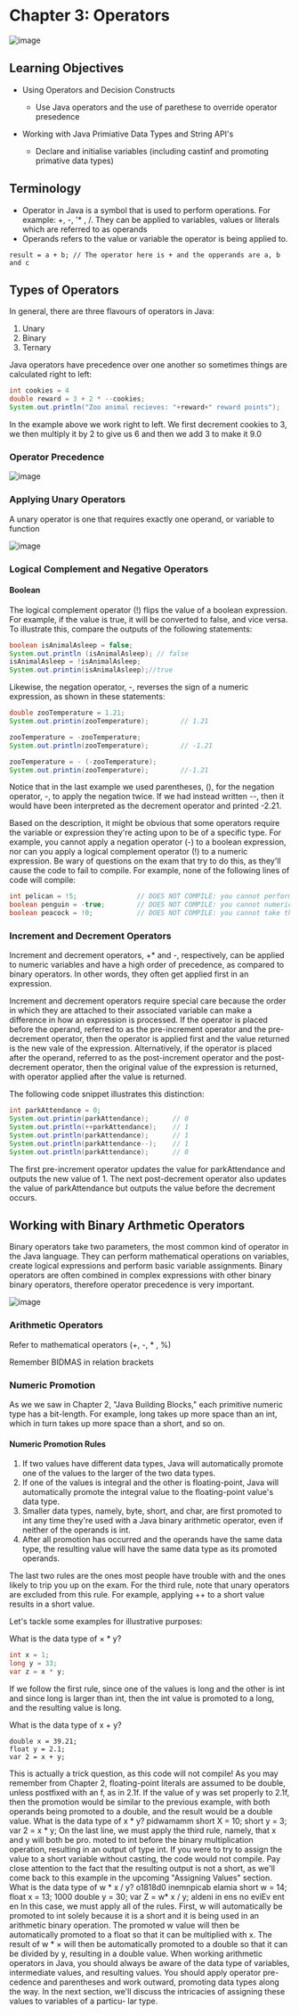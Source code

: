 # Chapter 3: Operators     

![image](https://user-images.githubusercontent.com/91537105/151004976-fc10619d-62de-4caf-95d1-a3e23a36d6bf.png)

## Learning Objectives

* Using Operators and Decision Constructs
  * Use Java operators and the use of parethese to override operator presedence
  
* Working with Java Primiative Data Types and String API's
  * Declare and initialise variables (including castinf and promoting primative data types)   

## Terminology 

* Operator in Java is a symbol that is used to perform operations. For example: +, -, '* , /. They can be applied to variables, values or literals which are referred to as operands
* Operands refers to the value or variable the operator is being applied to.

``` result = a + b; // The operator here is + and the opperands are a, b and c ```

## Types of Operators

In general, there are three flavours of operators in Java:
1. Unary
2. Binary 
3. Ternary

Java operators have precedence over one another so sometimes things are calculated right to left:

``` Java
int cookies = 4                                   
double reward = 3 + 2 * --cookies;                                 
System.out.println("Zoo animal recieves: "+reward+" reward points");
```

In the example above we work right to left. We first decrement cookies to 3, we then multiply it by 2 to give us 6 and then we add 3 to make it 9.0

### Operator Precedence

![image](https://user-images.githubusercontent.com/91537105/152002583-c28c285e-cac1-4b25-88e3-0e1c47c266b7.png)

### Applying Unary Operators

A unary operator is one that requires exactly one operand, or variable to function

![image](https://user-images.githubusercontent.com/91537105/152004720-86300b0f-e38b-4568-9b4a-6d88b6ebf8e9.png)

### Logical Complement and Negative Operators

#### Boolean

The logical complement operator (!) flips the value of a boolean expression. For example, if the value is true, it will be converted to false, and vice versa. To illustrate this, compare the outputs of the following statements:

``` Java
boolean isAnimalAsleep = false;
System.out.println (isAnimalAsleep); // false
isAnimalAsleep = !isAnimalAsleep;
System.out.printin(isAnimalAsleep);//true
```

Likewise, the negation operator, -, reverses the sign of a numeric expression, as shown in these statements:

``` Java
double zooTemperature = 1.21;
System.out.printin(zooTemperature);        // 1.21

zooTemperature = -zooTemperature;
System.out.println(zooTemperature);        // -1.21

zooTemperature = - (-zooTemperature);
System.out.printin(zooTemperature);        //-1.21
```

Notice that in the last example we used parentheses, (), for the negation operator, -, to apply the negation twice. If we had instead written --, then it would have been interpreted as the decrement operator and printed -2.21. 

Based on the description, it might be obvious that some operators require the variable or expression they're acting upon to be of a specific type. For example, you cannot apply
a negation operator (-) to a boolean expression, nor can you apply a logical complement operator (!) to a numeric expression. Be wary of questions on the exam that try to do this, as they'll cause the code to fail to compile. For example, none of the following lines of code will compile:

``` Java
int pelican = !5;               // DOES NOT COMPILE: you cannot perform a logical inversion of a numeric value.
boolean penguin = -true;        // DOES NOT COMPILE: you cannot numerically negate a boolean value; you need to use the logical inverse operator.
boolean peacock = !0;           // DOES NOT COMPILE: you cannot take the logical complement of a numeric value, nor can you assign an integer to a boolean variable.
```

### Increment and Decrement Operators

Increment and decrement operators, +* and -, respectively, can be applied to numeric variables and have a high order of precedence, as compared to binary operators. In other words, they often get applied first in an expression.

Increment and decrement operators require special care because the order in which they are attached to their associated variable can make a difference in how an expression is processed. If the operator is placed before the operand, referred to as the pre-increment operator and the pre-decrement operator, then the operator is applied first and the value returned is the new vale of the expression. Alternatively, if the operator is placed after the operand, referred to as the post-increment operator and the post-decrement operator, then the original value of the expression is returned, with operator applied after the value is returned.

The following code snippet illustrates this distinction:

``` Java
int parkAttendance = 0;
System.out.printin(parkAttendance);      // 0
System.out.println(++parkAttendance);    // 1
System.out.println(parkAttendance);      // 1
System.out.println(parkAttendance--);    // 1
System.out.println(parkAttendance);      // 0
```
The first pre-increment operator updates the value for parkAttendance and outputs the new value of 1. The next post-decrement operator also updates the value of parkAttendance but outputs the value before the decrement occurs.

## Working with Binary Arthmetic Operators

Binary operators take two parameters, the most common kind of operator in the Java language. They can perform mathematical operations on variables, create logical expressions and perform basic variable assignments. Binary operators are often combined in complex expressions with other binary binary operators, therefore operator precedence is very important.

![image](https://user-images.githubusercontent.com/91537105/152154090-7275821b-0264-4f8f-9a59-5084a37c1fb5.png)

### Arithmetic Operators

Refer to mathematical operators (+, -, * , %)

Remember BIDMAS in relation brackets

### Numeric Promotion

As we we saw in Chapter 2, "Java Building Blocks," each primitive numeric type has a bit-length. For example, long takes up more space than an int, which in turn takes up more space than a short, and so on.

#### Numeric Promotion Rules

1. If two values have different data types, Java will automatically promote one of the values to the larger of the two data types.
2. If one of the values is integral and the other is floating-point, Java will automatically promote the integral value to the floating-point value's data type.
3. Smaller data types, namely, byte, short, and char, are first promoted to int any time they're used with a Java binary arithmetic operator, even if neither of the operands is int.
4. After all promotion has occurred and the operands have the same data type, the resulting value will have the same data type as its promoted operands.

The last two rules are the ones most people have trouble with and the ones likely to trip you up on the exam. For the third rule, note that unary operators are excluded from this rule. For example, applying ++ to a short value results in a short value.

Let's tackle some examples for illustrative purposes:

What is the data type of × * y?
``` Java
int x = 1;
long y = 33;
var z = x * y;
```

If we follow the first rule, since one of the values is long and the other is int and since long is larger than int, then the int value is promoted to a long, and the resulting
value is long.

What is the data type of x + y?
```
double x = 39.21;
float y = 2.1;
var 2 = x + y;
```

This is actually a trick question, as this code will not compile! As you may remember from Chapter 2, floating-point literals are assumed to be double, unless postfixed with
an f, as in 2.1f. If the value of y was set properly to 2.1f, then the promotion would be similar to the previous example, with both operands being promoted to a double, and the result would be a double value.
What is the data type of x * y? pidwamamm
short X = 10;
short y = 3;
var 2 = x * y;
On the last line, we must apply the third rule, namely, that x and y will both be pro.
moted to int before the binary multiplication operation, resulting in an output of type
int. If you were to try to assign the value to a short variable without casting, the code
would not compile. Pay close attention to the fact that the resulting output is not a
short, as we'll come back to this example in the upcoming "Assigning Values"
section.
What is the data type of w * x / y?
o1818d0 inemnpicab elamia
short w = 14;
float x = 13;
1000
double y = 30;
var Z = w* x / y; aldeni
in ens no eviEv ent en
In this case, we must apply all of the rules. First, w will automatically be promoted to
int solely because it is a short and it is being used in an arithmetic binary operation.
The promoted w value will then be automatically promoted to a float so that it can be
multiplied with x. The result of w * × will then be automatically promoted to a double
so that it can be divided by y, resulting in a double value.
When working arithmetic operators in Java, you should always be aware of the data
type of variables, intermediate values, and resulting values. You should apply operator pre-
cedence and parentheses and work outward, promoting data types along the way. In the
next section, we'll discuss the intricacies of assigning these values to variables of a particu-
lar type.
